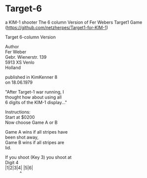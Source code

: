 # Target-6
a KIM-1 shooter
The 6 column Version of Fer Webers Target1 Game (https://github.com/netzherpes/Target1-for-KIM-1)

Target 6-column Version

Author <br>
Fer Weber<br>
Gebr. Wienerstr. 139<br>
5913 XS Venlo<br>
Holland<br>

published in KimKenner 8<br>
on 18.06.1979

"After Target-1 war running, I <br>
thought how about using all <br>
6 digits of the KIM-1 display..."

Instructions: <br>
Start at $0200<br>
Now choose Game A or B

Game A wins if all stripes have <br>
been shot away,<br>
Game B wins if all stripes are <br>
lid.

If you shoot (Key 3) you shoot at <br>
Digit 4  <br>
     |1|2|3|4| |5|6|<br>
&nbsp;&nbsp;&nbsp;&nbsp;&nbsp;&nbsp;&nbsp;&nbsp;&nbsp;&nbsp;&nbsp;&nbsp;^
